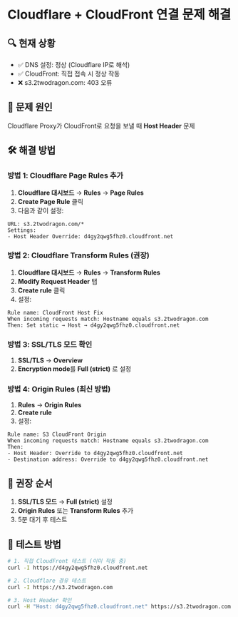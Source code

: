 # Cloudflare + CloudFront 연결 문제 해결

## 🔍 **현재 상황**
- ✅ DNS 설정: 정상 (Cloudflare IP로 해석)
- ✅ CloudFront: 직접 접속 시 정상 작동
- ❌ s3.2twodragon.com: 403 오류

## 🚨 **문제 원인**
Cloudflare Proxy가 CloudFront로 요청을 보낼 때 **Host Header** 문제

## 🛠️ **해결 방법**

### 방법 1: Cloudflare Page Rules 추가

1. **Cloudflare 대시보드** → **Rules** → **Page Rules**
2. **Create Page Rule** 클릭
3. 다음과 같이 설정:

```
URL: s3.2twodragon.com/*
Settings:
- Host Header Override: d4gy2qwg5fhz0.cloudfront.net
```

### 방법 2: Cloudflare Transform Rules (권장)

1. **Cloudflare 대시보드** → **Rules** → **Transform Rules**
2. **Modify Request Header** 탭
3. **Create rule** 클릭
4. 설정:

```
Rule name: CloudFront Host Fix
When incoming requests match: Hostname equals s3.2twodragon.com
Then: Set static → Host → d4gy2qwg5fhz0.cloudfront.net
```

### 방법 3: SSL/TLS 모드 확인

1. **SSL/TLS** → **Overview**
2. **Encryption mode**를 **Full (strict)** 로 설정

### 방법 4: Origin Rules (최신 방법)

1. **Rules** → **Origin Rules**
2. **Create rule**
3. 설정:

```
Rule name: S3 CloudFront Origin
When incoming requests match: Hostname equals s3.2twodragon.com
Then:
- Host Header: Override to d4gy2qwg5fhz0.cloudfront.net
- Destination address: Override to d4gy2qwg5fhz0.cloudfront.net
```

## 🎯 **권장 순서**

1. **SSL/TLS 모드** → **Full (strict)** 설정
2. **Origin Rules** 또는 **Transform Rules** 추가
3. 5분 대기 후 테스트

## 🧪 **테스트 방법**

```bash
# 1. 직접 CloudFront 테스트 (이미 작동 중)
curl -I https://d4gy2qwg5fhz0.cloudfront.net

# 2. Cloudflare 경유 테스트
curl -I https://s3.2twodragon.com

# 3. Host Header 확인
curl -H "Host: d4gy2qwg5fhz0.cloudfront.net" https://s3.2twodragon.com
``` 